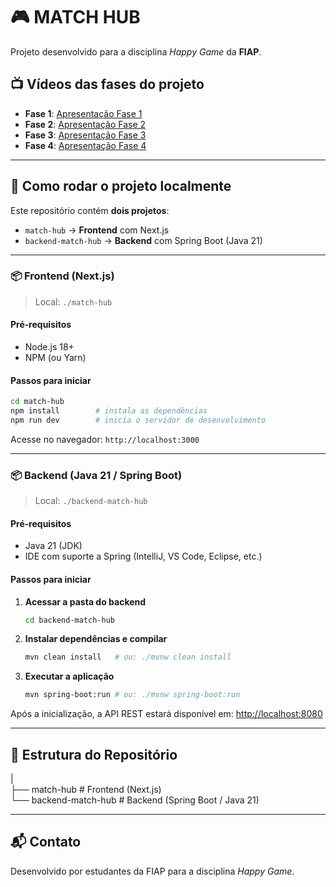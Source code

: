 # 🎮 MATCH HUB

Projeto desenvolvido para a disciplina *Happy Game* da **FIAP**.

## 📺 Vídeos das fases do projeto

* **Fase 1**: [Apresentação Fase 1](https://www.youtube.com/watch?v=hsEQwwoEEK0)
* **Fase 2**: [Apresentação Fase 2](https://www.youtube.com/watch?v=IAaclmrmPZU)
* **Fase 3**: [Apresentação Fase 3](https://www.youtube.com/watch?v=xgC5VPvFw4w)
* **Fase 4**: [Apresentação Fase 4](https://www.youtube.com/watch?v=iK2lrtsPago&feature=youtu.be)

---

## 🚀 Como rodar o projeto localmente

Este repositório contém **dois projetos**:

* `match-hub` → **Frontend** com Next.js
* `backend-match-hub` → **Backend** com Spring Boot (Java 21)

---

### 📦 Frontend (Next.js)

> Local: `./match-hub`

#### Pré‑requisitos

* Node.js 18+
* NPM (ou Yarn)

#### Passos para iniciar

```bash
cd match-hub
npm install        # instala as dependências
npm run dev        # inicia o servidor de desenvolvimento
```

Acesse no navegador: `http://localhost:3000`

---

### 📦 Backend (Java 21 / Spring Boot)

> Local: `./backend-match-hub`

#### Pré‑requisitos

* Java 21 (JDK)
* IDE com suporte a Spring (IntelliJ, VS Code, Eclipse, etc.)

#### Passos para iniciar

1. **Acessar a pasta do backend**

   ```bash
   cd backend-match-hub
   ```

2. **Instalar dependências e compilar**

   ```bash
   mvn clean install   # ou: ./mvnw clean install
   ```

3. **Executar a aplicação**

   ```bash
   mvn spring-boot:run # ou: ./mvnw spring-boot:run
   ```

Após a inicialização, a API REST estará disponível em:
[http://localhost:8080](http://localhost:8080)

---

## 📁 Estrutura do Repositório

| <br/>
├── match-hub              # Frontend (Next.js) <br/>
└── backend-match-hub      # Backend (Spring Boot / Java 21)

---

## 📬 Contato

Desenvolvido por estudantes da FIAP para a disciplina *Happy Game*.
